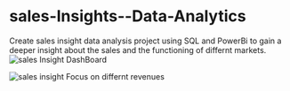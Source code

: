 # sales-Insights--Data-Analytics
Create sales insight data analysis project using SQL and PowerBi to gain a deeper insight about the sales and the functioning of differnt markets.
![sales Insight DashBoard](https://github.com/user-attachments/assets/f833a534-7d41-427d-b768-b2a4825acdac)

![sales insight Focus on differnt revenues
](https://github.com/user-attachments/assets/4eca413f-c7e4-4f9d-a4e1-92174989f789)
